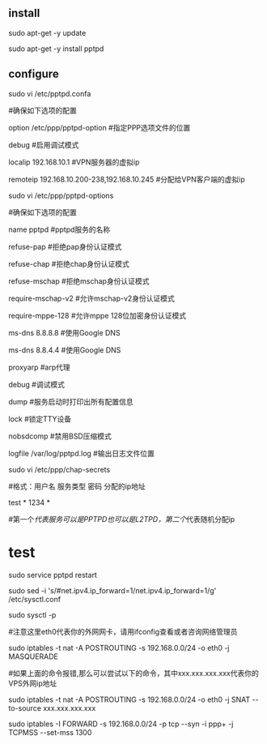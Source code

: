 install
-------

sudo apt-get -y update

sudo apt-get -y install pptpd

configure
---------

sudo vi /etc/pptpd.confa

#确保如下选项的配置

option /etc/ppp/pptpd-option                    #指定PPP选项文件的位置

debug                                           #启用调试模式

localip 192.168.10.1                             #VPN服务器的虚拟ip

remoteip 192.168.10.200-238,192.168.10.245        #分配给VPN客户端的虚拟ip




sudo vi /etc/ppp/pptpd-options

#确保如下选项的配置

name pptpd                      #pptpd服务的名称

refuse-pap                      #拒绝pap身份认证模式

refuse-chap                     #拒绝chap身份认证模式

refuse-mschap                   #拒绝mschap身份认证模式

require-mschap-v2               #允许mschap-v2身份认证模式

require-mppe-128                #允许mppe 128位加密身份认证模式

ms-dns 8.8.8.8                  #使用Google DNS

ms-dns 8.8.4.4                  #使用Google DNS

proxyarp                        #arp代理

debug                           #调试模式

dump                            #服务启动时打印出所有配置信息

lock                            #锁定TTY设备

nobsdcomp                       #禁用BSD压缩模式

logfile /var/log/pptpd.log      #输出日志文件位置



sudo vi /etc/ppp/chap-secrets

#格式：用户名   服务类型   密码   分配的ip地址

test    *    1234    *

#第一个*代表服务可以是PPTPD也可以是L2TPD，第二个*代表随机分配ip

test
====

sudo service pptpd restart

sudo sed -i 's/#net.ipv4.ip_forward=1/net.ipv4.ip_forward=1/g' /etc/sysctl.conf

sudo sysctl -p


#注意这里eth0代表你的外网网卡，请用ifconfig查看或者咨询网络管理员

sudo iptables -t nat -A POSTROUTING -s 192.168.0.0/24 -o eth0 -j MASQUERADE

#如果上面的命令报错,那么可以尝试以下的命令，其中xxx.xxx.xxx.xxx代表你的VPS外网ip地址

sudo iptables -t nat -A POSTROUTING -s 192.168.0.0/24 -o eth0 -j SNAT --to-source xxx.xxx.xxx.xxx

sudo iptables -I FORWARD -s 192.168.0.0/24 -p tcp --syn -i ppp+ -j TCPMSS --set-mss 1300



